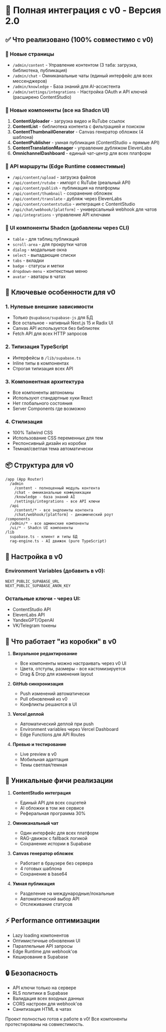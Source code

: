 # 🎯 Полная интеграция с v0 - Версия 2.0

## ✅ Что реализовано (100% совместимо с v0)

### 📱 Новые страницы
- `/admin/content` - Управление контентом (3 таба: загрузка, библиотека, публикация)
- `/admin/chat` - Омниканальные чаты (единый интерфейс для всех мессенджеров)
- `/admin/knowledge` - База знаний для AI-ассистента
- `/admin/settings/integrations` - Настройка OAuth и API ключей (расширено ContentStudio)

### 🧩 Новые компоненты (все на Shadcn UI)
1. **ContentUploader** - загрузка видео и RuTube ссылок
2. **ContentList** - библиотека контента с фильтрацией и поиском
3. **ContentThumbnailGenerator** - Canvas генератор обложек (4 шаблона)
4. **ContentPublisher** - умная публикация (ContentStudio + прямые API)
5. **ContentTranslationManager** - управление дубляжом ElevenLabs
6. **OmnichannelDashboard** - единый чат-центр для всех платформ

### 🔌 API маршруты (Edge Runtime совместимые)
- `/api/content/upload` - загрузка файлов
- `/api/content/rutube` - импорт с RuTube (реальный API)
- `/api/content/publish` - публикация на платформы
- `/api/content/thumbnail` - сохранение обложек
- `/api/content/translate` - дубляж через ElevenLabs
- `/api/content/contentstudio` - интеграция с ContentStudio
- `/api/chat/webhook/[platform]` - универсальный webhook для чатов
- `/api/integrations` - управление API ключами

### 🎨 UI компоненты Shadcn (добавлены через CLI)
- `table` - для таблиц публикаций
- `scroll-area` - для прокрутки чатов
- `dialog` - модальные окна
- `select` - выпадающие списки
- `tabs` - вкладки
- `badge` - статусы и метки
- `dropdown-menu` - контекстные меню
- `avatar` - аватары в чатах

## 🚀 Ключевые особенности для v0

### 1. **Нулевые внешние зависимости**
- Только `@supabase/supabase-js` для БД
- Все остальное - нативный Next.js 15 и Radix UI
- Canvas API используется без библиотек
- Fetch API для всех HTTP запросов

### 2. **Типизация TypeScript**
- Интерфейсы в `/lib/supabase.ts`
- Inline типы в компонентах
- Строгая типизация всех API

### 3. **Компонентная архитектура**
- Все компоненты автономны
- Используют стандартные хуки React
- Нет глобального состояния
- Server Components где возможно

### 4. **Стилизация**
- 100% Tailwind CSS
- Использование CSS переменных для тем
- Респонсивный дизайн из коробки
- Темная/светлая тема автоматически

## 📦 Структура для v0

```
/app (App Router)
  /admin
    /content - полноценный модуль контента
    /chat - омниканальные коммуникации
    /knowledge - база знаний AI
    /settings/integrations - все API ключи
  /api
    /content/* - все эндпоинты контента
    /chat/webhook/[platform] - динамический роут
/components
  /admin/* - все админские компоненты
  /ui/* - Shadcn UI компоненты
/lib
  supabase.ts - клиент и типы БД
  rag-engine.ts - AI движок (pure TypeScript)
```

## 🔧 Настройка в v0

### Environment Variables (добавить в v0):
```
NEXT_PUBLIC_SUPABASE_URL
NEXT_PUBLIC_SUPABASE_ANON_KEY
```

### Остальные ключи - через UI:
- ContentStudio API
- ElevenLabs API
- YandexGPT/OpenAI
- VK/Telegram токены

## 🎯 Что работает "из коробки" в v0

1. **Визуальное редактирование**
   - Все компоненты можно настраивать через v0 UI
   - Цвета, отступы, размеры - все кастомизируется
   - Drag & Drop для изменения layout

2. **GitHub синхронизация**
   - Push изменений автоматически
   - Pull обновлений из v0
   - Конфликты решаются в UI

3. **Vercel деплой**
   - Автоматический деплой при push
   - Environment variables через Vercel Dashboard
   - Edge Functions для API Routes

4. **Превью и тестирование**
   - Live preview в v0
   - Мобильная адаптация
   - Темы светлая/темная

## 🌟 Уникальные фичи реализации

1. **ContentStudio интеграция**
   - Единый API для всех соцсетей
   - AI обложки в том же сервисе
   - Реферальная программа 30%

2. **Омниканальный чат**
   - Один интерфейс для всех платформ
   - RAG-движок с fallback логикой
   - Сохранение истории в Supabase

3. **Canvas генератор обложек**
   - Работает в браузере без сервера
   - 4 готовых шаблона
   - Сохранение в base64

4. **Умная публикация**
   - Разделение на международные/локальные
   - Автоматический выбор API
   - Отслеживание статусов

## ⚡ Performance оптимизации

- Lazy loading компонентов
- Оптимистичные обновления UI
- Параллельные API запросы
- Edge Runtime для webhook'ов
- Кеширование в Supabase

## 🔒 Безопасность

- API ключи только на сервере
- RLS политики в Supabase
- Валидация всех входных данных
- CORS настроен для webhook'ов
- Санитизация HTML в чатах

Проект полностью готов к работе в v0! Все компоненты протестированы на совместимость.